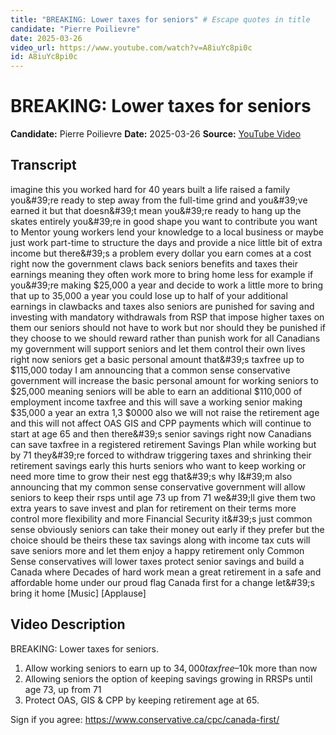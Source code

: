 ```yaml
---
title: "BREAKING: Lower taxes for seniors" # Escape quotes in title
candidate: "Pierre Poilievre"
date: 2025-03-26
video_url: https://www.youtube.com/watch?v=A8iuYc8pi0c
id: A8iuYc8pi0c
---
```


# BREAKING: Lower taxes for seniors

**Candidate:** Pierre Poilievre
**Date:** 2025-03-26
**Source:** [YouTube Video](https://www.youtube.com/watch?v=A8iuYc8pi0c)

## Transcript

imagine this you worked hard for 40 years built a life raised a family you&amp;#39;re ready to step away from the full-time grind and you&amp;#39;ve earned it but that doesn&amp;#39;t mean you&amp;#39;re ready to hang up the skates entirely you&amp;#39;re in good shape you want to contribute you want to Mentor young workers lend your knowledge to a local business or maybe just work part-time to structure the days and provide a nice little bit of extra income but there&amp;#39;s a problem every dollar you earn comes at a cost right now the government claws back seniors benefits and taxes their earnings meaning they often work more to bring home less for example if you&amp;#39;re making $25,000 a year and decide to work a little more to bring that up to 35,000 a year you could lose up to half of your additional earnings in clawbacks and taxes also seniors are punished for saving and investing with mandatory withdrawals from RSP that impose higher taxes on them our seniors should not have to work but nor should they be punished if they choose to we should reward rather than punish work for all Canadians my government will support seniors and let them control their own lives right now seniors get a basic personal amount that&amp;#39;s taxfree up to $115,000 today I am announcing that a common sense conservative government will increase the basic personal amount for working seniors to $25,000 meaning seniors will be able to earn an additional $110,000 of employment income taxfree and this will save a working senior making $35,000 a year an extra 1,3 $0000 also we will not raise the retirement age and this will not affect OAS GIS and CPP payments which will continue to start at age 65 and then there&amp;#39;s senior savings right now Canadians can save taxfree in a registered retirement Savings Plan while working but by 71 they&amp;#39;re forced to withdraw triggering taxes and shrinking their retirement savings early this hurts seniors who want to keep working or need more time to grow their nest egg that&amp;#39;s why I&amp;#39;m also announcing that my common sense conservative government will allow seniors to keep their rsps until age 73 up from 71 we&amp;#39;ll give them two extra years to save invest and plan for retirement on their terms more control more flexibility and more Financial Security it&amp;#39;s just common sense obviously seniors can take their money out early if they prefer but the choice should be theirs these tax savings along with income tax cuts will save seniors more and let them enjoy a happy retirement only Common Sense conservatives will lower taxes protect senior savings and build a Canada where Decades of hard work mean a great retirement in a safe and affordable home under our proud flag Canada first for a change let&amp;#39;s bring it home [Music] [Applause]

## Video Description

BREAKING: Lower taxes for seniors.

1. Allow working seniors to earn up to $34,000 tax free–$10k more than now
2. Allowing seniors the option of keeping savings growing in RRSPs until age 73, up from 71
3. Protect OAS, GIS & CPP by keeping retirement age at 65. 

Sign if you agree: https://www.conservative.ca/cpc/canada-first/